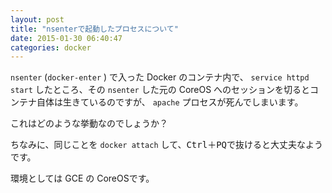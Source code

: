 ```yaml
---
layout: post
title: "nsenterで起動したプロセスについて"
date: 2015-01-30 06:40:47
categories: docker
---
```

<p><code>nsenter</code> (<code>docker-enter</code> ) で入った Docker のコンテナ内で、 <code>service httpd start</code> したところ、その <code>nsenter</code> した元の CoreOS へのセッションを切るとコンテナ自体は生きているのですが、 <code>apache</code> プロセスが死んでしまいます。</p>

<p>これはどのような挙動なのでしょうか？</p>

<p>ちなみに、同じことを <code>docker attach</code> して、<kbd>Ctrl＋PQ</kbd>で抜けると大丈夫なようです。</p>

<p>環境としては GCE の CoreOSです。</p>
